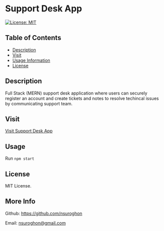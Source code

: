# Support Desk App

[![License: MIT](https://img.shields.io/badge/License-MIT-yellow.svg)](https://opensource.org/licenses/MIT)

## Table of Contents
* [Description](#description)
* [Visit](#visit)
* [Usage Information](#usage)
* [License](#license)

## Description
Full Stack (MERN) support desk application where users can securely register an account and create tickets and notes to resolve techincal issues by communicating support team. 

## Visit
[Visit Support Desk App](https://nivsupportdeskapp.herokuapp.com)

## Usage
Run ```npm start```

## License
MIT License.

## More Info
Github: https://github.com/nsuroghon

Email: nsuroghon@gmail.com
    
